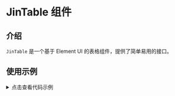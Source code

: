 # JinTable 组件

## 介绍

`JinTable` 是一个基于 Element UI 的表格组件，提供了简单易用的接口。

## 使用示例

<details>
<summary>点击查看代码示例</summary>

```vue
<template>
	<JinTable :data="tableData">
		<el-table-column prop="date" label="日期" width="180"></el-table-column>
		<el-table-column prop="name" label="姓名" width="180"></el-table-column>
		<el-table-column prop="address" label="地址"></el-table-column>
	</JinTable>
</template>

<script>
export default {
	data() {
		return {
			tableData: [
				{
					date: '2016-05-02',
					name: '王小虎',
					address: '上海市普陀区金沙江路 1518 弄',
				},
				// 更多数据...
			],
		};
	},
};
</script>
```

</details>
